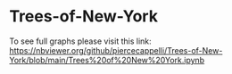 # Trees-of-New-York


To see full graphs please visit this link: https://nbviewer.org/github/piercecappelli/Trees-of-New-York/blob/main/Trees%20of%20New%20York.ipynb
